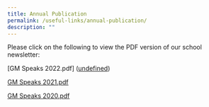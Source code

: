 ```yaml
---
title: Annual Publication
permalink: /useful-links/annual-publication/
description: ""
---
```

Please click on the following to view the PDF version of our school newsletter:  
  
[GM Speaks 2022.pdf]
([undefined](https://online.fliphtml5.com/qpmiu/tkjq/)) 

[GM Speaks 2021.pdf](https://geylangmethodistpri.moe.edu.sg/qql/slot/u176/2021/Useful%20Links/GM%20Speaks%202021.pdf)  

[GM Speaks 2020.pdf](https://geylangmethodistpri.moe.edu.sg/qql/slot/u176/2020/2020%20Useful%20Links/GM%20Speaks/GM%20Speaks%202020.pdf)